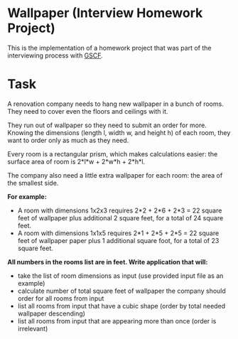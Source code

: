 # Wallpaper (Interview Homework Project)

This is the implementation of a homework project that was part of the interviewing process with [GSCF](https://www.gscf.com/).

# Task

A renovation company needs to hang new wallpaper in a bunch of rooms. They need to cover even the floors and ceilings with it.

They run out of wallpaper so they need to submit an order for more. Knowing the dimensions (length l, width w, and height h) of each room, they want to order only as much as they need.

Every room is a rectangular prism, which makes calculations easier: the surface area of room is 2\*l\*w + 2\*w\*h + 2\*h\*l.

The company also need a little extra wallpaper for each room: the area of the smallest side.

**For example:**
- A room with dimensions 1x2x3 requires 2\*2 + 2\*6 + 2\*3 = 22 square feet of wallpaper plus additional 2 square feet, for a total of 24 square feet.
- A room with dimensions 1x1x5 requires 2\*1 + 2\*5 + 2\*5 = 22 square feet of wallpaper paper plus 1 additional square foot, for a total of 23 square feet.

**All numbers in the rooms list are in feet. Write application that will:**
- take the list of room dimensions as input (use provided input file as an example)
- calculate number of total square feet of wallpaper the company should order for all rooms from input 
- list all rooms from input that have a cubic shape (order by total needed wallpaper descending)
- list all rooms from input that are appearing more than once (order is irrelevant)
